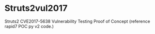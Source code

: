 # Struts2vul2017
Struts2 CVE2017-5638 Vulnerability Testing Proof of Concept (reference rapid7 POC py v2 code.)
